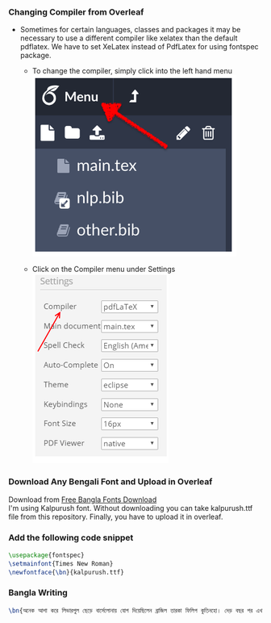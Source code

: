 ### Changing Compiler from Overleaf
* Sometimes for certain languages, classes and packages it may be necessary to use a different compiler like xelatex than the default pdflatex. We have to set XeLatex instead of PdfLatex for using fontspec package.</br>

	* To change the compiler, simply click into the left hand menu </br>
	![First Image](/images/first.png)

	* Click on the Compiler menu under Settings </br>
	![Second Image](/images/second.png)


### Download Any Bengali Font and Upload in Overleaf

Download from [Free Bangla Fonts Download](https://www.omicronlab.com/bangla-fonts.html)
</br>
I'm using Kalpurush font. Without downloading you can take kalpurush.ttf file from this repository. Finally, you have to upload it in overleaf.

### Add the following code snippet

```tex
\usepackage{fontspec}
\setmainfont{Times New Roman}
\newfontface{\bn}{kalpurush.ttf}
```
	
### Bangla Writing



```tex
\bn{অনেক আশা করে লিভারপুল ছেড়ে বার্সেলোনায় যোগ দিয়েছিলেন ব্রাজিল তারকা ফিলিপ কুতিনহো। দেড় বছর পর এখন সেই কুতিনহোই বার্সার মূল একাদশে জায়গা পান না। কুতিনহোকে বিক্রি করে দেওয়ার সর্বাত্মক চেষ্টা চালিয়ে যাচ্ছে বার্সেলোনা। কুতিনহোর পরবর্তী ক্লাব হিসেবে উচ্চারিত হচ্ছে লিভারপুলের নামও।}
```
